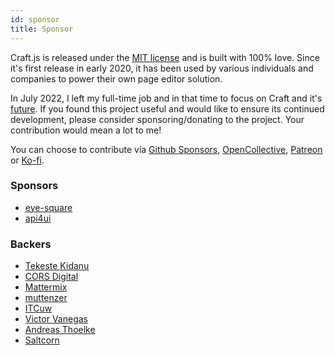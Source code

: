 ```yaml
---
id: sponsor
title: Sponsor
---
```


Craft.js is released under the [MIT license](https://github.com/prevwong/craft.js/blob/master/LICENSE) and is built with 100% love. Since it's first release in early 2020, it has been used by various individuals and companies to power their own page editor solution. 

In July 2022, I left my full-time job and in that time to focus on Craft and it's [future](https://github.com/prevwong/craft.js/issues/507). If you found this project useful and would like to ensure its continued development, please consider sponsoring/donating to the project. Your contribution would mean a lot to me!

You can choose to contribute via [Github Sponsors](https://github.com/sponsors/prevwong), [OpenCollective](https://opencollective.com/craftjs), [Patreon](https://patreon.com/imprev) or [Ko-fi](https://ko-fi.com/prevwong).


### Sponsors
- [eye-square](https://github.com/eye-square)
- [api4ui](https://github.com/api4ui)

### Backers
- [Tekeste Kidanu](https://opencollective.com/guest-1703f486)
- [CORS Digital](https://opencollective.com/cors-digital)
- [Mattermix](https://opencollective.com/mattermix)
- [muttenzer](https://github.com/muttenzer)
- [ITCuw](https://github.com/ITCuw)
- [Victor Vanegas](vicvans20)
- [Andreas Thoelke](https://github.com/andreasthoelke)
- [Saltcorn](https://github.com/saltcorn)
